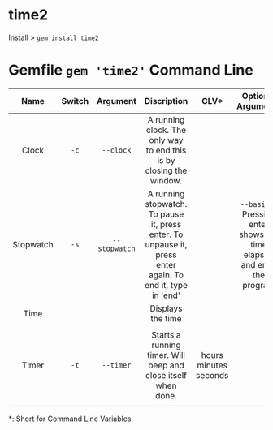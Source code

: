 time2
=====
Install > `gem install time2`

Gemfile `gem 'time2'`
Command Line
===========
Name|Switch|Argument|Discription|CLV*|Optional Arguments|Sample Usage|
:--:|:----:|:------:|:---------:|:--:|:---------------:|:----------:|
Clock|`-c`|`--clock`|A running clock. The only way to end this is by closing the window.|||`time2 -c`
Stopwatch|`-s`|`--stopwatch`|A running stopwatch. To pause it, press enter. To unpause it, press enter again. To end it, type in 'end'||`--basic` - Pressing enter shows the time elapsed and ends the program|`time2 -s` `--basic`|
Time|||Displays the time|||`time2`|
Timer|`-t`|`--timer`|Starts a running timer. Will beep and close itself when done.|hours minutes seconds||To set the timer to go off in 4 minutes: `time2 -t 0 4 0`|
*: Short for Command Line Variables
